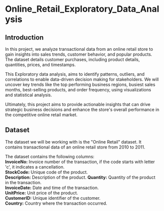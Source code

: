 # Online_Retail_Exploratory_Data_Analysis

## Introduction

In this project, we analyze transactional data from an online retail store to gain insights into sales trends, customer behavior, and popular products. The dataset details customer purchases, including product details, quantities, prices, and timestamps.

This Exploratory data analysis, aims to identify patterns, outliers, and correlations to enable data-driven decision making for stakeholders. We will uncover key trends like the top performing business regions, busiest sales months, best-selling products, and order frequency, using visualizations and statistical analysis.

Ultimately, this project aims to provide actionable insights that can drive strategic business decisions and enhance the store's overall performance in the competitive online retail market.

## Dataset

The dataset we will be working with is the "Online Retail" dataset. It contains transactional data of an online retail store from 2010 to 2011.

The dataset contains the following columns:<br>
**InvoiceNo:** Invoice number of the transaction, if the code starts with letter 'c', it indicates a cancellation.<br>
**StockCode:** Unique code of the product.<br>
**Description:** Description of the product.
**Quantity:** Quantity of the product in the transaction.<br>
**InvoiceDate:** Date and time of the transaction.<br>
**UnitPrice:** Unit price of the product.<br>
**CustomerID:** Unique identifier of the customer.<br>
**Country:** Country where the transaction occurred.<br>



